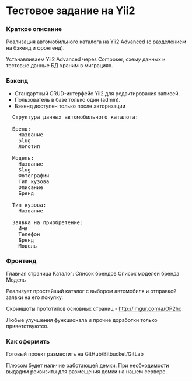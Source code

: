 # Тестовое задание на Yii2

### Краткое описание

Реализация автомобильного каталога на Yii2 Advanced (с разделением на бэкенд и фронтенд).

Устанавливаем Yii2 Advanced через Composer, схему данных и тестовые данные БД храним в миграциях.

### Бэкенд

  - Стандартный CRUD-интерфейс Yii2 для редактирования записей.
  - Пользователь в базе только один (admin).
  - Бэкенд доступен только после авторизации

<pre>
  Структура данных автомобильного каталога:

  Бренд:
    Название
    Slug
    Логотип

  Модель:
    Название
    Slug
    Фотографии
    Тип кузова
    Описание
    Бренд

  Тип кузова:
    Название

  Заявка на приобретение:
    Имя
    Телефон
    Бренд
    Модель
</pre>

### Фронтенд

  Главная страница
  Каталог:
    Список брендов
    Список моделей бренда
    Модель

Реализует простейший каталог с выбором автомобиля и отправкой заявки на его покупку.

Скриншоты прототипов основных страниц - http://imgur.com/a/OP2hc

Любые улучшения функционала и прочие доработки только приветствуются.


### Как оформить

Готовый проект разместить на GitHub/Bitbucket/GitLab

Плюсом будет наличие работающей демки. При необходимости выдадим реквизиты для размещения демки на нашем сервере.
